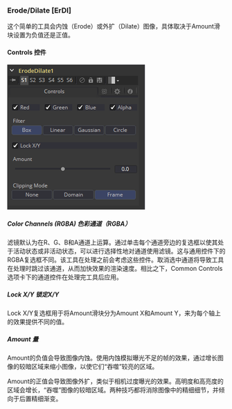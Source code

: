 ### Erode/Dilate [ErDl]

这个简单的工具会内蚀（Erode）或外扩（Dilate）图像，具体取决于Amount滑块设置为负值还是正值。

#### Controls 控件

![ErDl_Controls](images/ErDl_Controls.png)

##### Color Channels (RGBA) 色彩通道（RGBA）

滤镜默认为在R、G、B和A通道上运算。通过单击每个通道旁边的复选框以使其处于活动状态或非活动状态，可以进行选择性地对通道使用滤镜。这与通用控件下的RGBA复选框不同。该工具在处理之前会考虑这些控件。取消选中通道将导致工具在处理时跳过该通道，从而加快效果的渲染速度。相比之下，Common Controls选项卡下的通道控件在处理完工具后应用。

##### Lock X/Y 锁定X/Y

Lock X/Y复选框用于将Amount滑块分为Amount X和Amount Y，来为每个轴上的效果提供不同的值。

##### Amount 量

Amount的负值会导致图像内蚀。使用内蚀模拟曝光不足的帧的效果，通过增长图像的较暗区域来缩小图像，以使它们“吞噬”较亮的区域。

Amount的正值会导致图像外扩，类似于相机过度曝光的效果。高明度和高亮度的区域会增长，“吞噬”图像的较暗区域。两种技巧都将消除图像中的精细细节，并倾向于后置精细渐变。